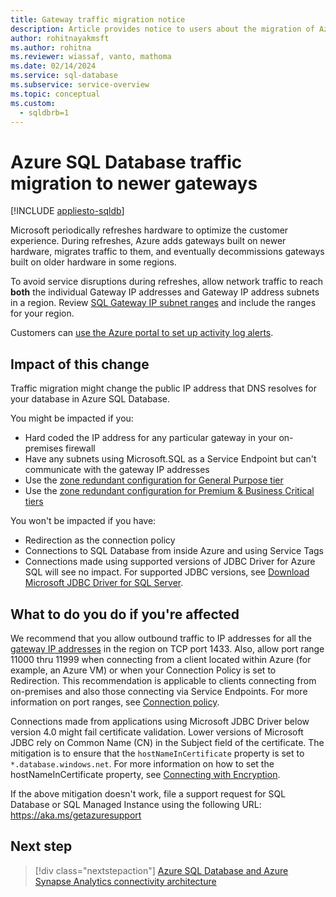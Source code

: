 ```yaml
---
title: Gateway traffic migration notice
description: Article provides notice to users about the migration of Azure SQL Database gateway IP addresses
author: rohitnayakmsft
ms.author: rohitna
ms.reviewer: wiassaf, vanto, mathoma
ms.date: 02/14/2024
ms.service: sql-database
ms.subservice: service-overview
ms.topic: conceptual
ms.custom:
  - sqldbrb=1
---
```

# Azure SQL Database traffic migration to newer gateways

[!INCLUDE [appliesto-sqldb](../includes/appliesto-sqldb.md)]

Microsoft periodically refreshes hardware to optimize the customer experience. During refreshes, Azure adds gateways built on newer hardware, migrates traffic to them, and eventually decommissions gateways built on older hardware in some regions.

To avoid service disruptions during refreshes, allow network traffic to reach **both** the individual Gateway IP addresses and Gateway IP address subnets in a region. Review [SQL Gateway IP subnet ranges](connectivity-architecture.md#gateway-ip-addresses) and include the ranges for your region.

Customers can [use the Azure portal to set up activity log alerts](/azure/service-health/alerts-activity-log-service-notifications-portal).

## Impact of this change

Traffic migration might change the public IP address that DNS resolves for your database in Azure SQL Database.

You might be impacted if you:

- Hard coded the IP address for any particular gateway in your on-premises firewall
- Have any subnets using Microsoft.SQL as a Service Endpoint but can't communicate with the gateway IP addresses
- Use the [zone redundant configuration for General Purpose tier](high-availability-sla-local-zone-redundancy.md#zone-redundant-availability)
- Use the [zone redundant configuration for Premium & Business Critical tiers](high-availability-sla-local-zone-redundancy.md#zone-redundant-availability)

You won't be impacted if you have:

- Redirection as the connection policy
- Connections to SQL Database from inside Azure and using Service Tags
- Connections made using supported versions of JDBC Driver for Azure SQL will see no impact. For supported JDBC versions, see [Download Microsoft JDBC Driver for SQL Server](/sql/connect/jdbc/download-microsoft-jdbc-driver-for-sql-server).

## What to do you do if you're affected

We recommend that you allow outbound traffic to IP addresses for all the [gateway IP addresses](connectivity-architecture.md#gateway-ip-addresses) in the region on TCP port 1433. Also, allow port range 11000 thru 11999 when connecting from a client located within Azure (for example, an Azure VM) or when your Connection Policy is set to Redirection. This recommendation is applicable to clients connecting from on-premises and also those connecting via Service Endpoints. For more information on port ranges, see [Connection policy](connectivity-architecture.md#connection-policy).

Connections made from applications using Microsoft JDBC Driver below version 4.0 might fail certificate validation. Lower versions of Microsoft JDBC rely on Common Name (CN) in the Subject field of the certificate. The mitigation is to ensure that the `hostNameInCertificate` property is set to `*.database.windows.net`. For more information on how to set the hostNameInCertificate property, see [Connecting with Encryption](/sql/connect/jdbc/connecting-with-ssl-encryption).

If the above mitigation doesn't work, file a support request for SQL Database or SQL Managed Instance using the following URL: https://aka.ms/getazuresupport

## Next step

> [!div class="nextstepaction"]
> [Azure SQL Database and Azure Synapse Analytics connectivity architecture](connectivity-architecture.md)
